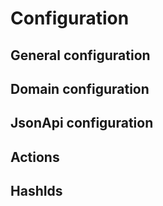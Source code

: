 # Configuration

## General configuration

## Domain configuration

## JsonApi configuration

## Actions

## HashIds
